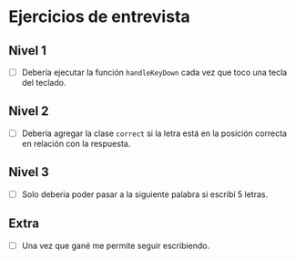 # Ejercicios de entrevista

## Nivel 1
- [ ] Debería ejecutar la función `handleKeyDown` cada vez que toco una tecla del teclado.

## Nivel 2
- [ ] Debería agregar la clase `correct` si la letra está en la posición correcta en relación con la respuesta.

## Nivel 3
- [ ] Solo deberia poder pasar a la siguiente palabra si escribí 5 letras.

## Extra
- [ ] Una vez que gané me permite seguir escribiendo.
